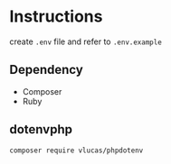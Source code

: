 # Instructions
create `.env` file and refer to `.env.example`

## Dependency
- Composer
- Ruby

## dotenvphp
`composer require vlucas/phpdotenv`

